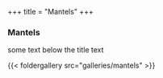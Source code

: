 +++
title = "Mantels"
+++

### Mantels

some text below the title text 

{{< foldergallery src="galleries/mantels" >}}